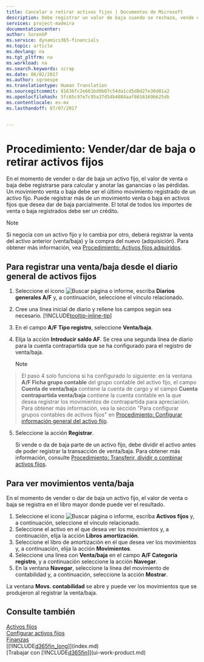 ```yaml
---
title: Cancelar o retirar activos fijos | Documentos de Microsoft
description: Debe registrar un valor de baja cuando se rechaza, vende o retira un activo fijo.
services: project-madeira
documentationcenter: 
author: SorenGP
ms.service: dynamics365-financials
ms.topic: article
ms.devlang: na
ms.tgt_pltfrm: na
ms.workload: na
ms.search.keywords: scrap
ms.date: 06/02/2017
ms.author: sgroespe
ms.translationtype: Human Translation
ms.sourcegitcommit: 81636fc2e661bd9b07c54da1cd5d0d27e30d01a2
ms.openlocfilehash: 5fc65c97e7c95a37d54b4084aaf8616169b625db
ms.contentlocale: es-mx
ms.lasthandoff: 07/07/2017


---
```

# <a name="how-to-dispose-of-or-retire-fixed-assets"></a>Procedimiento: Vender/dar de baja o retirar activos fijos
En el momento de vender o dar de baja un activo fijo, el valor de venta o baja debe registrarse para calcular y anotar las ganancias o las pérdidas. Un movimiento venta o baja debe ser el último movimiento registrado de un activo fijo. Puede registrar más de un movimiento venta o baja en activos fijos que desea dar de baja parcialmente. El total de todos los importes de venta o baja registrados debe ser un crédito.  

> [!NOTE]  
>   Si negocia con un activo fijo y lo cambia por otro, deberá registrar la venta del activo anterior (venta/baja) y la compra del nuevo (adquisición). Para obtener más información, vea [Procedimiento: Activos fijos adquiridos](fa-how-acquire.md).  

## <a name="to-post-a-disposal-from-the-fixed-asset-gl-journal"></a>Para registrar una venta/baja desde el diario general de activos fijos
1. Seleccione el icono ![Buscar página o informe](media/ui-search/search_small.png "icono Buscar página o informe"), escriba **Diarios generales A/F** y, a continuación, seleccione el vínculo relacionado.  
2. Cree una línea inicial de diario y rellene los campos según sea necesario. [!INCLUDE[tooltip-inline-tip](includes/tooltip-inline-tip_md.md)]  
3. En el campo **A/F Tipo registro**, seleccione **Venta/baja**.  
4. Elija la acción **Introducir saldo AF**. Se crea una segunda línea de diario para la cuenta contrapartida que se ha configurado para el registro de venta/baja.  

    > [!NOTE]  
>   El paso 4 solo funciona si ha configurado lo siguiente: en la ventana **A/F Ficha grupo contable** del grupo contable del activo fijo, el campo **Cuenta de venta/baja** contiene la cuenta de cargo y el campo **Cuenta contrapartida venta/baja** contiene la cuenta contable en la que desea registrar los movimientos de contrapartida para apreciación. Para obtener más información, vea la sección "Para configurar grupos contables de activos fijos" en [Procedimiento: Configurar información general del activo fijo](fa-how-setup-general.md).  
5. Seleccione la acción **Registrar**.  

    Si vende o da de baja parte de un activo fijo, debe dividir el activo antes de poder registrar la transacción de venta/baja. Para obtener más información, consulte [Procedimiento: Transferir, dividir o combinar activos fijos](fa-how-trans-split-combine.md).  

## <a name="to-view-disposal-ledger-entries"></a>Para ver movimientos venta/baja
En el momento de vender o dar de baja un activo fijo, el valor de venta o baja se registra en el libro mayor donde puede ver el resultado.  

1. Seleccione el icono ![Buscar página o informe](media/ui-search/search_small.png "icono Buscar página o informe"), escriba **Activos fijos** y, a continuación, seleccione el vínculo relacionado.  
2. Seleccione el activo en el que desea ver los movimientos y, a continuación, elija la acción **Libros amortización**.  
3. Seleccione el libro de amortización en el que desea ver los movimientos y, a continuación, elija la acción **Movimientos**.  
4. Seleccione una línea con **Venta/baja** en el campo **A/F Categoría registro**, y a continuación seleccione la acción **Navegar**.  
5. En la ventana **Navegar**, seleccione la línea del movimiento de contabilidad y, a continuación, seleccione la acción **Mostrar**.  

La ventana **Movs. contabilidad** se abre y puede ver los movimientos que se produjeron al registrar la venta/baja.  

## <a name="see-also"></a>Consulte también
[Activos fijos](fa-manage.md)  
[Configurar activos fijos](fa-setup.md)  
[Finanzas](finance.md)  
[[!INCLUDE[d365fin_long](includes/d365fin_long_md.md)]](index.md)  
[Trabajar con [!INCLUDE[d365fin](includes/d365fin_md.md)]](ui-work-product.md)

